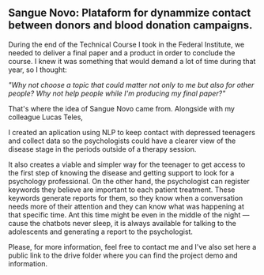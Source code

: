 ## Sangue Novo: Plataform for dynammize contact between donors and blood donation campaigns.


During the end of the Technical Course I took in the Federal Institute, we needed to deliver a final paper and a product in order to conclude the course. I knew it was something that would demand a lot of time during that year, so I thought: 

_"Why not choose a topic that could matter not only to me but also for other people? Why not help people while I'm producing my final paper?"_ 

That's where the idea of Sangue Novo came from. Alongside with my colleague Lucas Teles, 

I created an aplication using NLP to keep contact with depressed teenagers and collect data so the psychologists could have a clearer view of the disease stage in the periods outside of a therapy session. 

It also creates a viable and simpler way for the teenager to get access to the first step of knowing the disease and getting support to look for a psychology professional.
On the other hand, the psychologist can register keywords they believe are important to each patient treatment. These keywords generate reports for them, so they know when a conversation needs more of their attention and they can know what was happening at that specific time. Ant this time might be even in the middle of the night — cause the chatbots never sleep, it is always available for talking to the adolescents and generating a report to the psychologist.

Please, for more information, feel free to contact me and I've also set here a public link to the drive folder where you can find the project demo and information.

